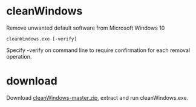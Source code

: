 # cleanWindows
Remove unwanted default software from Microsoft Windows 10

`cleanWindows.exe [-verify]`

Specify -verify on command line to require confirmation for each removal operation.

# download

Download [cleanWindows-master.zip](https://github.com/dragondaud/cleanWindows/archive/master.zip), extract and run cleanWindows.exe.
